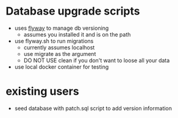 # Database upgrade scripts

- uses [flyway](https://flywaydb.org/documentation/usage/commandline/") to manage db versioning
    - assumes you installed it and is on the path
- use flyway.sh to run migrations
    - currently assumes localhost
    - use migrate as the argument
    - DO NOT USE clean if you don't want to loose all your data
- use local docker container for testing

# existing users
- seed database with patch.sql script to add version information